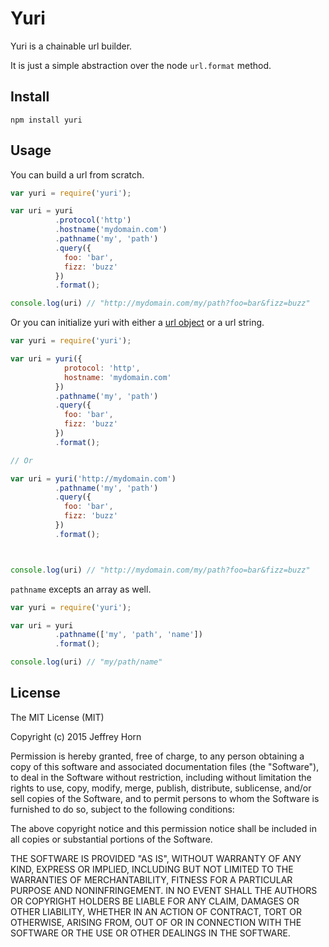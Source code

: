 # Yuri

Yuri is a chainable url builder.

It is just a simple abstraction over the node `url.format` method.

## Install

`npm install yuri`

## Usage

You can build a url from scratch.

``` javascript
var yuri = require('yuri');

var uri = yuri
          .protocol('http')
          .hostname('mydomain.com')
          .pathname('my', 'path')
          .query({
            foo: 'bar',
            fizz: 'buzz'
          })
          .format();

console.log(uri) // "http://mydomain.com/my/path?foo=bar&fizz=buzz"
```

Or you can initialize yuri with either a [url object](http://nodejs.org/api/url.html#url_url) or a url string.

``` javascript
var yuri = require('yuri');

var uri = yuri({
            protocol: 'http',
            hostname: 'mydomain.com'
          })
          .pathname('my', 'path')
          .query({
            foo: 'bar',
            fizz: 'buzz'
          })
          .format();

// Or

var uri = yuri('http://mydomain.com')
          .pathname('my', 'path')
          .query({
            foo: 'bar',
            fizz: 'buzz'
          })
          .format();



console.log(uri) // "http://mydomain.com/my/path?foo=bar&fizz=buzz"
```

`pathname` excepts an array as well.

``` javascript
var yuri = require('yuri');

var uri = yuri
          .pathname(['my', 'path', 'name'])
          .format();

console.log(uri) // "my/path/name"
```

## License

The MIT License (MIT)

Copyright (c) 2015 Jeffrey Horn

Permission is hereby granted, free of charge, to any person obtaining a copy
of this software and associated documentation files (the "Software"), to deal
in the Software without restriction, including without limitation the rights
to use, copy, modify, merge, publish, distribute, sublicense, and/or sell
copies of the Software, and to permit persons to whom the Software is
furnished to do so, subject to the following conditions:

The above copyright notice and this permission notice shall be included in all
copies or substantial portions of the Software.

THE SOFTWARE IS PROVIDED "AS IS", WITHOUT WARRANTY OF ANY KIND, EXPRESS OR
IMPLIED, INCLUDING BUT NOT LIMITED TO THE WARRANTIES OF MERCHANTABILITY,
FITNESS FOR A PARTICULAR PURPOSE AND NONINFRINGEMENT. IN NO EVENT SHALL THE
AUTHORS OR COPYRIGHT HOLDERS BE LIABLE FOR ANY CLAIM, DAMAGES OR OTHER
LIABILITY, WHETHER IN AN ACTION OF CONTRACT, TORT OR OTHERWISE, ARISING FROM,
OUT OF OR IN CONNECTION WITH THE SOFTWARE OR THE USE OR OTHER DEALINGS IN THE
SOFTWARE.
